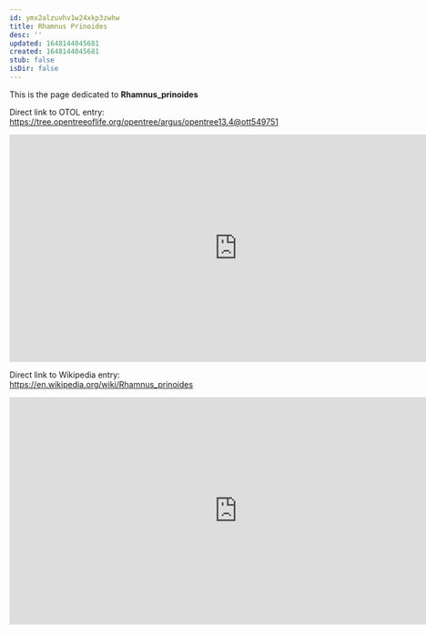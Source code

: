 ```yaml
---
id: ymx2alzuvhv1w24xkp3zwhw
title: Rhamnus Prinoides
desc: ''
updated: 1648144045681
created: 1648144045681
stub: false
isDir: false
---
```

This is the page dedicated to **Rhamnus_prinoides**


Direct link to OTOL entry: https://tree.opentreeoflife.org/opentree/argus/opentree13.4@ott549751



<html>
    <body>
    <iframe src="https://tree.opentreeoflife.org/opentree/argus/opentree13.4@ott549751"
    width="800" height="400" frameborder="0" allowfullscreen> </iframe>
    </body>
</html>
    


Direct link to Wikipedia entry: https://en.wikipedia.org/wiki/Rhamnus_prinoides



<html>
    <body>
    <iframe src="https://en.wikipedia.org/wiki/Rhamnus_prinoides"
    width="800" height="400" frameborder="0" allowfullscreen> </iframe>
    </body>
</html>
    
